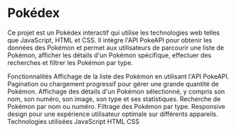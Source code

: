 # Pokédex
Ce projet est un Pokédex interactif qui utilise les technologies web telles que JavaScript, HTML et CSS. Il intègre l'API PokeAPI pour obtenir les données des Pokémon et permet aux utilisateurs de parcourir une liste de Pokémon, afficher les détails d'un Pokémon spécifique, effectuer des recherches et filtrer les Pokémon par type.

Fonctionnalités
Affichage de la liste des Pokémon en utilisant l'API PokeAPI.
Pagination ou chargement progressif pour gérer une grande quantité de Pokémon.
Affichage des détails d'un Pokémon sélectionné, y compris son nom, son numéro, son image, son type et ses statistiques.
Recherche de Pokémon par nom ou numéro.
Filtrage des Pokémon par type.
Responsive design pour une expérience utilisateur optimale sur différents appareils.
Technologies utilisées
JavaScript
HTML
CSS
